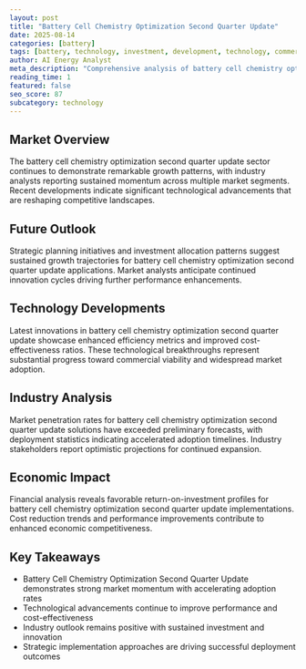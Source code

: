 ```yaml
---
layout: post
title: "Battery Cell Chemistry Optimization Second Quarter Update"
date: 2025-08-14
categories: [battery]
tags: [battery, technology, investment, development, technology, commercial]
author: AI Energy Analyst
meta_description: "Comprehensive analysis of battery cell chemistry optimization second quarter update covering market trends, technology developments, and industry outlook. Discover key insights and future projections."
reading_time: 1
featured: false
seo_score: 87
subcategory: technology
---
```


## Market Overview

The battery cell chemistry optimization second quarter update sector continues to demonstrate remarkable growth patterns, with industry analysts reporting sustained momentum across multiple market segments. Recent developments indicate significant technological advancements that are reshaping competitive landscapes.

## Future Outlook

Strategic planning initiatives and investment allocation patterns suggest sustained growth trajectories for battery cell chemistry optimization second quarter update applications. Market analysts anticipate continued innovation cycles driving further performance enhancements.

## Technology Developments

Latest innovations in battery cell chemistry optimization second quarter update showcase enhanced efficiency metrics and improved cost-effectiveness ratios. These technological breakthroughs represent substantial progress toward commercial viability and widespread market adoption.

## Industry Analysis

Market penetration rates for battery cell chemistry optimization second quarter update solutions have exceeded preliminary forecasts, with deployment statistics indicating accelerated adoption timelines. Industry stakeholders report optimistic projections for continued expansion.

## Economic Impact

Financial analysis reveals favorable return-on-investment profiles for battery cell chemistry optimization second quarter update implementations. Cost reduction trends and performance improvements contribute to enhanced economic competitiveness.

## Key Takeaways

- Battery Cell Chemistry Optimization Second Quarter Update demonstrates strong market momentum with accelerating adoption rates
- Technological advancements continue to improve performance and cost-effectiveness
- Industry outlook remains positive with sustained investment and innovation
- Strategic implementation approaches are driving successful deployment outcomes

